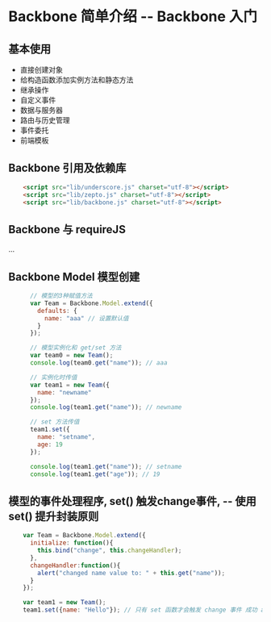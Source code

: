 # Backbone 简单介绍 -- Backbone 入门
## 基本使用
* 直接创建对象
* 给构造函数添加实例方法和静态方法
* 继承操作
* 自定义事件
* 数据与服务器
* 路由与历史管理
* 事件委托
* 前端模板

## Backbone 引用及依赖库
```html
    <script src="lib/underscore.js" charset="utf-8"></script>
    <script src="lib/zepto.js" charset="utf-8"></script>
    <script src="lib/backbone.js" charset="utf-8"></script>
```
## Backbone 与 requireJS
...
## Backbone Model 模型创建

```javascript
      // 模型的3种赋值方法
      var Team = Backbone.Model.extend({
        defaults: {
          name: "aaa" // 设置默认值
        }
      });

      // 模型实例化和 get/set 方法
      var team0 = new Team();
      console.log(team0.get("name")); // aaa

      // 实例化时传值
      var team1 = new Team({
        name: "newname"
      });
      console.log(team1.get("name")); // newname

      // set 方法传值
      team1.set({
        name: "setname",
        age: 19
      });

      console.log(team1.get("name")); // setname
      console.log(team1.get("age")); // 19
```      
## 模型的事件处理程序, set() 触发change事件, -- 使用 set() 提升封装原则
```javascript
    var Team = Backbone.Model.extend({
      initialize: function(){
        this.bind("change", this.changeHandler);
      },
      changeHandler:function(){
        alert("changed name value to: " + this.get("name"));
      }
    });

    var team1 = new Team();
    team1.set({name: "Hello"}); // 只有 set 函数才会触发 change 事件 成功 alert
```
